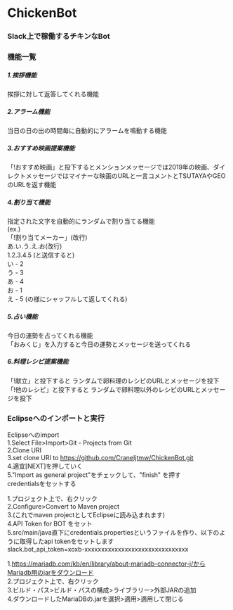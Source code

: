 # ChickenBot  
### Slack上で稼働するチキンなBot    
### 機能一覧    
##### 1.挨拶機能    
挨拶に対して返答してくれる機能    
##### 2.アラーム機能    
当日の日の出の時間毎に自動的にアラームを鳴動する機能    
##### 3.おすすめ映画提案機能    
「!おすすめ映画」と投下するとメンションメッセージでは2019年の映画、ダイレクトメッセージではマイナーな映画のURLと一言コメントとTSUTAYAやGEOのURLを返す機能    
##### 4.割り当て機能     
指定された文字を自動的にランダムで割り当てる機能    
(ex.)  
「!割り当てメーカー」(改行)    
あ.い.う.え.お(改行)    
1.2.3.4.5 (と送信すると)    
い - 2    
う - 3    
あ - 4    
お - 1    
え - 5 (の様にシャッフルして返してくれる)    
##### 5.占い機能    
今日の運勢を占ってくれる機能    
「おみくじ」を入力すると今日の運勢とメッセージを送ってくれる    
##### 6.料理レシピ提案機能    
「!献立」と投下すると ランダムで卵料理のレシピのURLとメッセージを投下    
「!他のレシピ」と投下すると ランダムで卵料理以外のレシピのURLとメッセージを投下    
### Eclipseへのインポートと実行    
Eclipseへのimport    
1.Select File>Import>Git - Projects from Git    
2.Clone URI    
3.set clone URI to https://github.com/CraneIjtmw/ChickenBot.git    
4.適宜[NEXT]を押していく    
5."Import as general project"をチェックして、"finish" を押す    
credentialsをセットする    
  
1.プロジェクト上で、右クリック  
2.Configure>Convert to Maven project  
3.(これでmaven projectとしてEclipseに読み込まれます)  
4.API Token for BOT をセット    
5.src/main/java直下にcredentials.propertiesというファイルを作り、以下のように取得したapi tokenをセットします    
slack.bot_api_token=xoxb-xxxxxxxxxxxxxxxxxxxxxxxxxxxxxxx 
  
1.https://mariadb.com/kb/en/library/about-mariadb-connector-j/からMariadb用のjarをダウンロード  
2.プロジェクト上で、右クリック  
3.ビルド・パス>ビルド・パスの構成>ライブラリー>外部JARの追加  
4.ダウンロードしたMariaDBの.jarを選択>適用>適用して閉じる  
